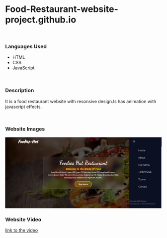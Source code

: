 # Food-Restaurant-website-project.github.io
<br/>
<h3>Languages Used</h3>
<ul>
<li>HTML</li>
<li>CSS</li>
<li>JavaScript</li>
</ul>
<br/>
<h3>Description</h3>
<p>It is a food restaurant website with resonsive design.Is has animation  with javascript effects.</p>
<br/>
<h3>Website Images</h3>
<img src="./img/Screenshot (355) (1).png" />
<br/>
<h3>Website Video</h3>
<a href="https://drive.google.com/file/d/1RPk8gZB3jba9nYiYL2nYxY04RknDaPcY/view?usp=sharing">link to the video</a>
